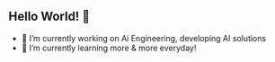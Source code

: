 ## Hello World! 👋
- 🔭 I’m currently working on Ai Engineering, developing AI solutions 
- 🌱 I’m currently learning more & more everyday!

